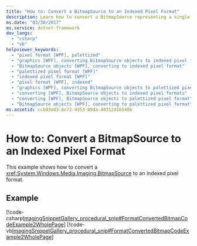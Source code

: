 ```yaml
---
title: "How to: Convert a BitmapSource to an Indexed Pixel Format"
description: Learn how to convert a BitmapSource representing a single, constant set of pixels to an indexed pixel format.
ms.date: "03/30/2017"
ms.service: dotnet-framework
dev_langs: 
  - "csharp"
  - "vb"
helpviewer_keywords: 
  - "pixel format [WPF], palettized"
  - "graphics [WPF], converting BitmapSource objects to indexed pixel format"
  - "BitmapSource objects [WPF], converting to indexed pixel format"
  - "palettized pixel format [WPF]"
  - "indexed pixel format [WPF]"
  - "pixel format [WPF], indexed"
  - "graphics [WPF], converting BitmapSource objects to palettized pixel format"
  - "converting [WPF], BitmapSource objects to indexed pixel formats"
  - "converting [WPF], BitmapSource objects to palettized pixel format"
  - "BitmapSource objects [WPF], converting to palettized pixel format"
ms.assetid: ccb03a83-8c72-4353-89da-48312d16548b
---
```

# How to: Convert a BitmapSource to an Indexed Pixel Format

This example shows how to convert a <xref:System.Windows.Media.Imaging.BitmapSource> to an indexed pixel format.

## Example

[!code-csharp[ImagingSnippetGallery_procedural_snip#FormatConvertedBitmapCodeExample2WholePage](~/samples/snippets/csharp/VS_Snippets_Wpf/ImagingSnippetGallery_procedural_snip/CSharp/FormatConvertedBitmapExample2.cs#formatconvertedbitmapcodeexample2wholepage)]
[!code-vb[ImagingSnippetGallery_procedural_snip#FormatConvertedBitmapCodeExample2WholePage](~/samples/snippets/visualbasic/VS_Snippets_Wpf/ImagingSnippetGallery_procedural_snip/VB/FormatConvertedBitmapExample2.vb#formatconvertedbitmapcodeexample2wholepage)]
